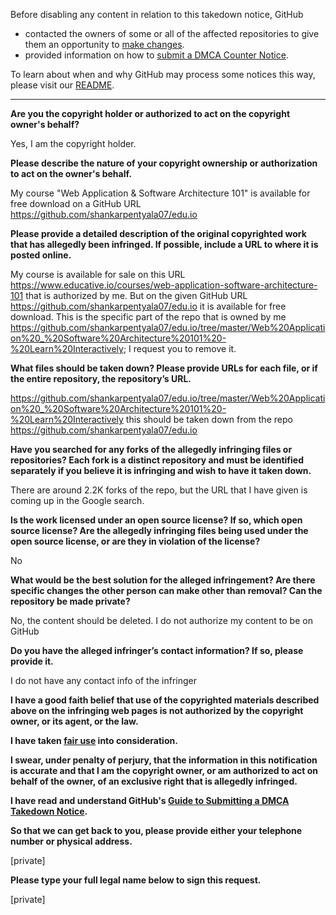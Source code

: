 Before disabling any content in relation to this takedown notice, GitHub
- contacted the owners of some or all of the affected repositories to give them an opportunity to [make changes](https://docs.github.com/en/github/site-policy/dmca-takedown-policy#a-how-does-this-actually-work).
- provided information on how to [submit a DMCA Counter Notice](https://docs.github.com/en/articles/guide-to-submitting-a-dmca-counter-notice).

To learn about when and why GitHub may process some notices this way, please visit our [README](https://github.com/github/dmca/blob/master/README.md).

---

**Are you the copyright holder or authorized to act on the copyright owner's behalf?**

Yes, I am the copyright holder.

**Please describe the nature of your copyright ownership or authorization to act on the owner's behalf.**

My course "Web Application & Software Architecture 101" is available for free download on a GitHub URL https://github.com/shankarpentyala07/edu.io

**Please provide a detailed description of the original copyrighted work that has allegedly been infringed. If possible, include a URL to where it is posted online.**

My course is available for sale on this URL https://www.educative.io/courses/web-application-software-architecture-101 that is authorized by me. But on the given GitHub URL https://github.com/shankarpentyala07/edu.io it is available for free download. This is the specific part of the repo that is owned by me https://github.com/shankarpentyala07/edu.io/tree/master/Web%20Application%20_%20Software%20Architecture%20101%20-%20Learn%20Interactively; I request you to remove it.

**What files should be taken down? Please provide URLs for each file, or if the entire repository, the repository’s URL.**

https://github.com/shankarpentyala07/edu.io/tree/master/Web%20Application%20_%20Software%20Architecture%20101%20-%20Learn%20Interactively this should be taken down from the repo https://github.com/shankarpentyala07/edu.io

**Have you searched for any forks of the allegedly infringing files or repositories? Each fork is a distinct repository and must be identified separately if you believe it is infringing and wish to have it taken down.**

There are around 2.2K forks of the repo, but the URL that I have given is coming up in the Google search.

**Is the work licensed under an open source license? If so, which open source license? Are the allegedly infringing files being used under the open source license, or are they in violation of the license?**

No

**What would be the best solution for the alleged infringement? Are there specific changes the other person can make other than removal? Can the repository be made private?**

No, the content should be deleted. I do not authorize my content to be on GitHub

**Do you have the alleged infringer’s contact information? If so, please provide it.**

I do not have any contact info of the infringer

**I have a good faith belief that use of the copyrighted materials described above on the infringing web pages is not authorized by the copyright owner, or its agent, or the law.**

**I have taken <a href="https://www.lumendatabase.org/topics/22">fair use</a> into consideration.**

**I swear, under penalty of perjury, that the information in this notification is accurate and that I am the copyright owner, or am authorized to act on behalf of the owner, of an exclusive right that is allegedly infringed.**

**I have read and understand GitHub's <a href="https://docs.github.com/articles/guide-to-submitting-a-dmca-takedown-notice/">Guide to Submitting a DMCA Takedown Notice</a>.**

**So that we can get back to you, please provide either your telephone number or physical address.**

[private]

**Please type your full legal name below to sign this request.**

[private]
